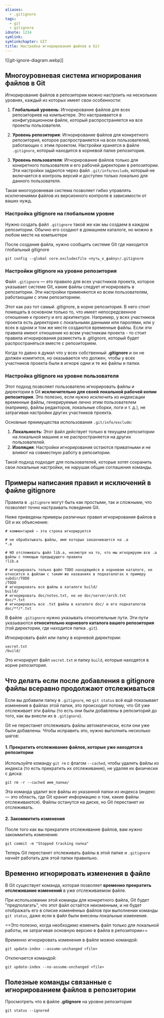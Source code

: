 ```yaml
---
aliases:
  - .gitignore
tags:
  - git
  - gitignore
idnote: 1234
symlink: 
symlinkchapter: GIT
title: Настройка игнорирования файлов в Git
---
```


![[git-ignore-diagram.webp]]
##  Многоуровневая система игнорирования файлов в Git

Игнорирование файлов в репозитории можно настроить на нескольких уровнях, каждый из которых имеет свои особенности:

1. **Глобальный уровень**: Игнорирование файлов для всех репозиториев на компьютере. Это настраивается в конфигурационном файле, который распространяется на все проекты пользователя. 
    
2. **Уровень репозитория**: Игнорирование файлов для конкретного репозитория, которое распространяется на всех пользователей, работающих с этим проектом. Настройки хранятся в файле `.gitignore`, который находится в корневой папке репозитория.
    
3. **Уровень пользователя**: Игнорирование файлов только для конкретного пользователя и его рабочей директории в репозитории. Эти настройки задаются через файл `.git/info/exclude`, который не включается в контроль версий и доступен только локально для данного пользователя.
    

Такая многоуровневая система позволяет гибко управлять исключениями файлов из версионного контроля в зависимости от ваших нужд.

### Настройка gitignore на глобальном уровне

Нужно создать файл `.gitignore` такой же как мы создаем в каждом репозитории. Обычно его создают в домашнем каталоге, но можно в любом месте на компьютере

После создания файла, нужно сообщить системе Git где находится глобальный gitignore
```
git config --global core.excludesfile <путь_к_файлу>/.gitignore
```

### Настройки gitignore на уровне репозитория

Файл `.gitignore` — это правило для всех участников проекта, которое указывает системе Git, какие файлы следует игнорировать в репозитории. Эти настройки применяются ко всем пользователям, работающим с этим репозиторием.

Этот как раз тот самый .gitignore, в корне репозитория. В него стоит помещать в основном только то, что имеет непосредсвенное отношение к проекту и его архитектуре. Например, у всех участников проекта есть директория с локальными данными или паролями, или у всех в одном и том же месте создаются временные файлы. Если эти правила имеют отношение ко всем участникам проекта - то стоит правила игнорирования разместить в .gitignore, который будет распространяться вместе с репозиторием.

Когда то давно я думал что у всех собственный  **.gitignore** и он не должен комитится, но оказывается что должен, чтобы у  всех участников проекта были в игноре одни и те же файлы и папки.

### Настройка gitignore на уровне пользователя

Этот подход позволяет пользователю игнорировать файлы и директории в Git **исключительно для своей локальной рабочей копии репозитория**. Это полезно, если нужно исключить из индексации временные файлы, генерируемые лично этим пользователем (например, файлы редакторов, локальные сборки, логи и т. д.), не затрагивая настройки других участников проекта.

Основные преимущества использования `.git/info/exclude`:

1. **Локальность**: Этот файл действует только в текущем репозитории на локальной машине и не распространяется на других пользователей.
2. **Изоляция**: Настройки игнорирования остаются приватными и не влияют на совместную работу в репозитории.

Такой подход подходит для пользователей, которые хотят сохранить свои локальные настройки, не нарушая общие соглашения команды.

## Примеры написания правил и исключений в файле gitignore

Правила в `.gitignore` могут быть как простыми, так и сложными, что позволяет точно настраивать поведение Git.

Ниже приведены примеры различных правил игнорирования файлов в Git и их объяснение:
```
# комментарий — эта строка игнорируется

# не обрабатывать файлы, имя которых заканчивается на .a
*.a

# НО отслеживать файл lib.a, несмотря на то, что мы игнорируем все .a файлы с помощью предыдущего правила
!lib.a

# игнорировать только файл TODO находящийся в корневом каталоге, не относится к файлам c таким же названиях в подкаталогах к примеру subdir/TODO
/TODO
# игнорировать все файлы в каталоге build/
build/
# игнорировать doc/notes.txt, но не doc/server/arch.txt
doc/*.txt
# игнорировать все .txt файлы в каталоге doc/ и его подкаталогов
doc/**/*.txt
```

В файле `.gitignore` нужно указывать относительные пути. Эти пути указываются **относительно корневого каталога вашего репозитория** (той директории, где находится папка `.git`).

Игнорировать файл или папку в корневой директории:
```
secret.txt 
/build/
```
Это игнорирует файл `secret.txt` и папку `build`, которые находятся в корне репозитория.

## Что делать если после добавления в gitignore файлы всеравно продолжают отслеживаться

Если вы добавили папку в `.gitignore`, но `git status` всё ещё показывает изменения в файлах этой папки, это происходит потому, что Git уже отслеживает эти файлы (то есть они были добавлены в репозиторий до того, как вы внесли их в `.gitignore`).

Git не перестанет отслеживать файлы автоматически, если они уже были добавлены. Чтобы исправить это, нужно выполнить несколько шагов:

#### 1. Прекратить отслеживание файлов, которые уже находятся в репозитории
Используйте команду `git rm` с флагом `--cached`, чтобы удалить файлы из индекса (то есть прекратить их отслеживание), не удаляя их физически с диска:

```
git rm -r --cached имя_папки/
```

Эта команда удалит все файлы из указанной папки из индекса (индекс — это область, где Git хранит информацию о том, какие файлы отслеживаются). Файлы останутся на диске, но Git перестанет их отслеживать.

#### 2. Закоммитить изменения

После того как вы прекратите отслеживание файлов, вам нужно закоммитить изменения:

```
git commit -m "Stopped tracking папка"
```

Теперь Git перестанет отслеживать файлы в этой папке и `.gitignore` начнёт работать для этой папки правильно.

## Временно игнорировать изменения в файле

В Git существует команда, которая позволяет **временно прекратить отслеживание изменений** в уже отслеживаемом файле.

При использовании этой команды для конкретного файла, Git будет "предполагать", что этот файл остаётся неизменным, и не будет отображать его в списке изменённых файлов при выполнении команды `git status`, даже если в файл были внесены локальные изменения.

==Это полезно, когда необходимо изменить файл только для локальной работы, не затрагивая основную версию в файла в репозитории==

Временно игнорировать изменения в файле можно командой:
```
git update-index --assume-unchanged <file>
```

Отключается командой:
```
git update-index --no-assume-unchanged <file>
```

## Полезные команды связанные с игнорированием файлов в репозитории 

Просмотреть что в файле **.gitignore** на уровне репозитория
```
git status --ignored
```






